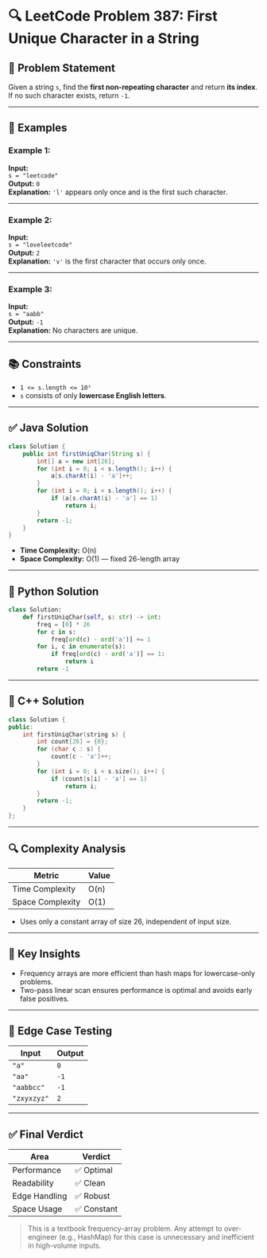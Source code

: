 # 🔍 LeetCode Problem 387: First Unique Character in a String

## 📘 Problem Statement

Given a string `s`, find the **first non-repeating character** and return **its index**. If no such character exists, return `-1`.

---

## 🧪 Examples

### Example 1:
**Input:**  
`s = "leetcode"`  
**Output:** `0`  
**Explanation:** `'l'` appears only once and is the first such character.

---

### Example 2:
**Input:**  
`s = "loveleetcode"`  
**Output:** `2`  
**Explanation:** `'v'` is the first character that occurs only once.

---

### Example 3:
**Input:**  
`s = "aabb"`  
**Output:** `-1`  
**Explanation:** No characters are unique.

---

## 📚 Constraints

- `1 <= s.length <= 10⁵`
- `s` consists of only **lowercase English letters**.

---

## ✅ Java Solution

```java
class Solution {
    public int firstUniqChar(String s) {
        int[] a = new int[26];
        for (int i = 0; i < s.length(); i++) {
            a[s.charAt(i) - 'a']++;
        }
        for (int i = 0; i < s.length(); i++) {
            if (a[s.charAt(i) - 'a'] == 1)
                return i;
        }
        return -1;
    }
}
```

- **Time Complexity:** O(n)
- **Space Complexity:** O(1) — fixed 26-length array

---

## 🐍 Python Solution

```python
class Solution:
    def firstUniqChar(self, s: str) -> int:
        freq = [0] * 26
        for c in s:
            freq[ord(c) - ord('a')] += 1
        for i, c in enumerate(s):
            if freq[ord(c) - ord('a')] == 1:
                return i
        return -1
```

---

## 💠 C++ Solution

```cpp
class Solution {
public:
    int firstUniqChar(string s) {
        int count[26] = {0};
        for (char c : s) {
            count[c - 'a']++;
        }
        for (int i = 0; i < s.size(); i++) {
            if (count[s[i] - 'a'] == 1)
                return i;
        }
        return -1;
    }
};
```

---

## 🔍 Complexity Analysis

| Metric           | Value         |
|------------------|---------------|
| Time Complexity  | O(n)          |
| Space Complexity | O(1)          |

- Uses only a constant array of size 26, independent of input size.

---

## 🧠 Key Insights

- Frequency arrays are more efficient than hash maps for lowercase-only problems.
- Two-pass linear scan ensures performance is optimal and avoids early false positives.

---

## 🧪 Edge Case Testing

| Input         | Output |
|---------------|--------|
| `"a"`         | `0`    |
| `"aa"`        | `-1`   |
| `"aabbcc"`    | `-1`   |
| `"zxyxzyz"`   | `2`    |

---

## ✅ Final Verdict

| Area             | Verdict       |
|------------------|---------------|
| Performance      | ✅ Optimal     |
| Readability      | ✅ Clean       |
| Edge Handling    | ✅ Robust      |
| Space Usage      | ✅ Constant    |

> This is a textbook frequency-array problem. Any attempt to over-engineer (e.g., HashMap) for this case is unnecessary and inefficient in high-volume inputs.

